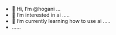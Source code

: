 - 👋 Hi, I’m @hogani ...
- 👀 I’m interested in ai .....
- 🌱 I’m currently learning how to use ai .....
- ......
  

<!---
hogani/hogani is a ✨ special ✨ repository because its `README.md` (this file) appears on your GitHub profile.
You can click the Preview link to take a look at your changes.
--->
